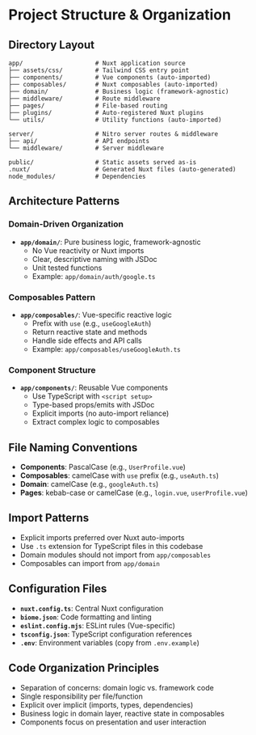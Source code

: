 # Project Structure & Organization

## Directory Layout

```
app/                    # Nuxt application source
├── assets/css/         # Tailwind CSS entry point
├── components/         # Vue components (auto-imported)
├── composables/        # Nuxt composables (auto-imported)
├── domain/             # Business logic (framework-agnostic)
├── middleware/         # Route middleware
├── pages/              # File-based routing
├── plugins/            # Auto-registered Nuxt plugins
└── utils/              # Utility functions (auto-imported)

server/                 # Nitro server routes & middleware
├── api/                # API endpoints
└── middleware/         # Server middleware

public/                 # Static assets served as-is
.nuxt/                  # Generated Nuxt files (auto-generated)
node_modules/           # Dependencies
```

## Architecture Patterns

### Domain-Driven Organization

- **`app/domain/`**: Pure business logic, framework-agnostic
  - No Vue reactivity or Nuxt imports
  - Clear, descriptive naming with JSDoc
  - Unit tested functions
  - Example: `app/domain/auth/google.ts`

### Composables Pattern

- **`app/composables/`**: Vue-specific reactive logic
  - Prefix with `use` (e.g., `useGoogleAuth`)
  - Return reactive state and methods
  - Handle side effects and API calls
  - Example: `app/composables/useGoogleAuth.ts`

### Component Structure

- **`app/components/`**: Reusable Vue components
  - Use TypeScript with `<script setup>`
  - Type-based props/emits with JSDoc
  - Explicit imports (no auto-import reliance)
  - Extract complex logic to composables

## File Naming Conventions

- **Components**: PascalCase (e.g., `UserProfile.vue`)
- **Composables**: camelCase with `use` prefix (e.g., `useAuth.ts`)
- **Domain**: camelCase (e.g., `googleAuth.ts`)
- **Pages**: kebab-case or camelCase (e.g., `login.vue`, `userProfile.vue`)

## Import Patterns

- Explicit imports preferred over Nuxt auto-imports
- Use `.ts` extension for TypeScript files in this codebase
- Domain modules should not import from `app/composables`
- Composables can import from `app/domain`

## Configuration Files

- **`nuxt.config.ts`**: Central Nuxt configuration
- **`biome.json`**: Code formatting and linting
- **`eslint.config.mjs`**: ESLint rules (Vue-specific)
- **`tsconfig.json`**: TypeScript configuration references
- **`.env`**: Environment variables (copy from `.env.example`)

## Code Organization Principles

- Separation of concerns: domain logic vs. framework code
- Single responsibility per file/function
- Explicit over implicit (imports, types, dependencies)
- Business logic in domain layer, reactive state in composables
- Components focus on presentation and user interaction